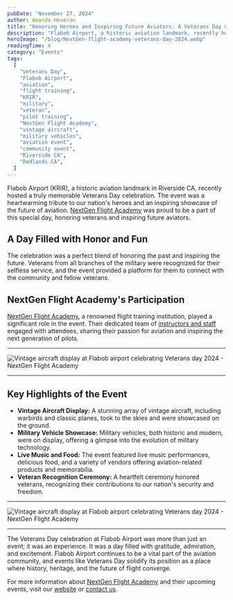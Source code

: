```yaml
---
pubDate: "November 27, 2024"
author: Amanda Heveran
title: "Honoring Heroes and Inspiring Future Aviators: A Veterans Day Celebration at Flabob Airport"
description: "Flabob Airport, a historic aviation landmark, recently hosted a truly memorable Veterans Day celebration. NextGen Flight Academy was proud to be a part of this special day, honoring veterans and inspiring future aviators."
heroImage: "/blog/NextGen-flight-academy-veterans-day-2024.webp"
readingTime: 4
category: "Events"
tags:
  [
    "Veterans Day",
    "Flabob Airport",
    "aviation",
    "flight training",
    "KRIR",
    "military",
    "veteran",
    "pilot training",
    "NextGen Flight Academy",
    "vintage aircraft",
    "military vehicles",
    "aviation event",
    "community event",
    "Riverside CA",
    "Redlands CA",
  ]
---
```


Flabob Airport (KRIR), a historic aviation landmark in Riverside CA, recently hosted a truly memorable Veterans Day celebration. The event was a heartwarming tribute to our nation's heroes and an inspiring showcase of the future of aviation. [NextGen Flight Academy](/) was proud to be a part of this special day, honoring veterans and inspiring future aviators.

## A Day Filled with Honor and Fun

The celebration was a perfect blend of honoring the past and inspiring the future. Veterans from all branches of the military were recognized for their selfless service, and the event provided a platform for them to connect with the community and fellow veterans.

## NextGen Flight Academy's Participation

[NextGen Flight Academy](/), a renowned flight training institution, played a significant role in the event. Their dedicated team of [instructors and staff](/about) engaged with attendees, sharing their passion for aviation and inspiring the next generation of pilots.

---

![Vintage aircraft display at Flabob airport celebrating Veterans day 2024 - NextGen Flight Academy](/blog/NextGen-flight-academy-flabob-veterans-day-2024.webp)

---

## Key Highlights of the Event

- **Vintage Aircraft Display:** A stunning array of vintage aircraft, including warbirds and classic planes, took to the skies and were showcased on the ground.
- **Military Vehicle Showcase:** Military vehicles, both historic and modern, were on display, offering a glimpse into the evolution of military technology.
- **Live Music and Food:** The event featured live music performances, delicious food, and a variety of vendors offering aviation-related products and memorabilia.
- **Veteran Recognition Ceremony:** A heartfelt ceremony honored veterans, recognizing their contributions to our nation's security and freedom.

---

![Vintage aircraft display at Flabob airport celebrating Veterans day 2024 - NextGen Flight Academy](/blog/NextGen-flight-academy-veterans-day-2024-3.webp)

---

The Veterans Day celebration at Flabob Airport was more than just an event; it was an experience. It was a day filled with gratitude, admiration, and excitement. Flabob Airport continues to be a vital part of the aviation community, and events like Veterans Day solidify its position as a place where history, heritage, and the future of flight converge.

For more information about [NextGen Flight Academy](/) and their upcoming events, visit our [website](/) or [contact us](/contact).
